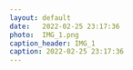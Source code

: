 ```yaml
---
layout: default
date:   2022-02-25 23:17:36
photo:  IMG_1.png
caption_header: IMG_1
caption: 2022-02-25 23:17:36
---
```

